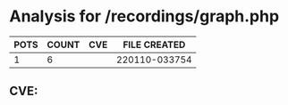 # Analysis for /recordings/graph.php
| POTS | COUNT | CVE | FILE CREATED |
|---|---|---|---|
| 1 | 6 | | 220110-033754 |

## CVE: 